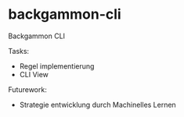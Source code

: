 # backgammon-cli
Backgammon CLI



Tasks:

- Regel implementierung
- CLI View


Futurework:
- Strategie entwicklung durch Machinelles Lernen
